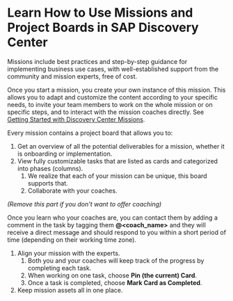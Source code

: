 # Learn How to Use Missions and Project Boards in SAP Discovery Center

Missions include best practices and step-by-step guidance for implementing business use cases, with well-established support from the community and mission experts, free of cost.

Once you start a mission, you create your own instance of this mission. This allows you to adapt and customize the content according to your specific needs, to invite your team members to work on the whole mission or on specific steps, and to interact with the mission coaches directly. See [Getting Started with Discovery Center Missions](https://discovery-center.cloud.sap/protected/index.html#/missiondetail/3918/3389/).

Every mission contains a project board that allows you to:
1. Get an overview of all the potential deliverables for a mission, whether it is onboarding or implementation.
2. View fully customizable tasks that are listed as cards and categorized into phases (columns).
    1. We realize that each of your mission can be unique, this board supports that.
    2. Collaborate with your coaches.

*(Remove this part if you don't want to offer coaching)*

Once you learn who your coaches are, you can contact them by adding a comment in the task by tagging them **@<coach_name>** and they will receive a direct message and should respond to you within a short period of time (depending on their working time zone).

1. Align your mission with the experts.
    1. Both you and your coaches will keep track of the progress by completing each task.
    2. When working on one task, choose **Pin (the current) Card**.
    3. Once a task is completed, choose **Mark Card as Completed**.
2. Keep mission assets all in one place.
